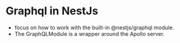 # Graphql in NestJs

- focus on how to work with the built-in @nestjs/graphql module.
- The GraphQLModule is a wrapper around the Apollo server.
